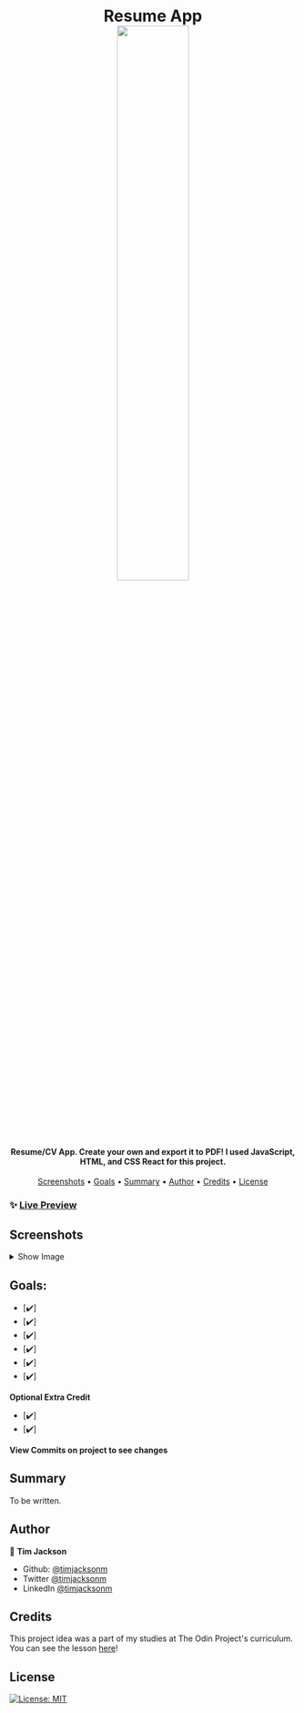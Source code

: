 <h1 align="center">
  <br>
  Resume App
  <br>
  <image src="dist/images/" width="50%"> 
</h1>

<h4 align="center">Resume/CV App. Create your own and export it to PDF! I used JavaScript, HTML, and CSS React for this project.</h4>

<p align="center">
  <a href="#screenshots">Screenshots</a> •
  <a href="#goals">Goals</a> •
  <a href="#summary">Summary</a> •
  <a href="#author">Author</a> •
    <a href="#credits">Credits</a> •
  <a href="#license">License</a>
</p>

### ✨ [Live Preview]()

## Screenshots

<details>
  <summary>Show Image</summary>

![GIF demo](dist/images/)

  <image src="dist/images/">
  <image src="dist/images/">
    <image src="dist/images/">
</details>

## Goals:

- [✔️]
- [✔️]
- [✔️]
- [✔️]
- [✔️]
- [✔️]

**Optional Extra Credit**

- [✔️]
- [✔️]

**View Commits on project to see changes**

## Summary

To be written.

## Author

👤 **Tim Jackson**

- Github: [@timjacksonm](https://github.com/timjacksonm)
- Twitter [@timjacksonm](https://twitter.com/timjacksonm)
- LinkedIn [@timjacksonm](https://linkedin.com/in/timjacksonm)

## Credits

This project idea was a part of my studies at The Odin Project's curriculum. You can see the lesson <a href="https://www.theodinproject.com/paths/full-stack-javascript/courses/javascript/lessons/cv-application" target="_blank">here</a>!

## License

<p>
  <a href="https://choosealicense.com/licenses/mit/">
    <img alt="License: MIT" src="https://img.shields.io/badge/License-MIT-yellow.svg">
</p>
